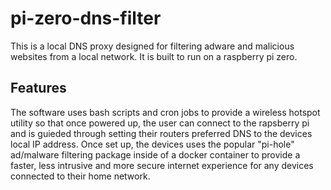 # pi-zero-dns-filter
This is a local DNS proxy designed for filtering adware and malicious websites from a local network. It is built to run on a raspberry pi zero.

## Features
The software uses bash scripts and cron jobs to provide a wireless hotspot utility so that once powered up, the user can connect to the rapsberry pi and is guieded through setting their routers preferred DNS to the devices local IP address.
Once set up, the devices uses the popular "pi-hole" ad/malware filtering package inside of a docker container to provide a faster, less intrusive and more secure internet experience for any devices connected to their home network.
